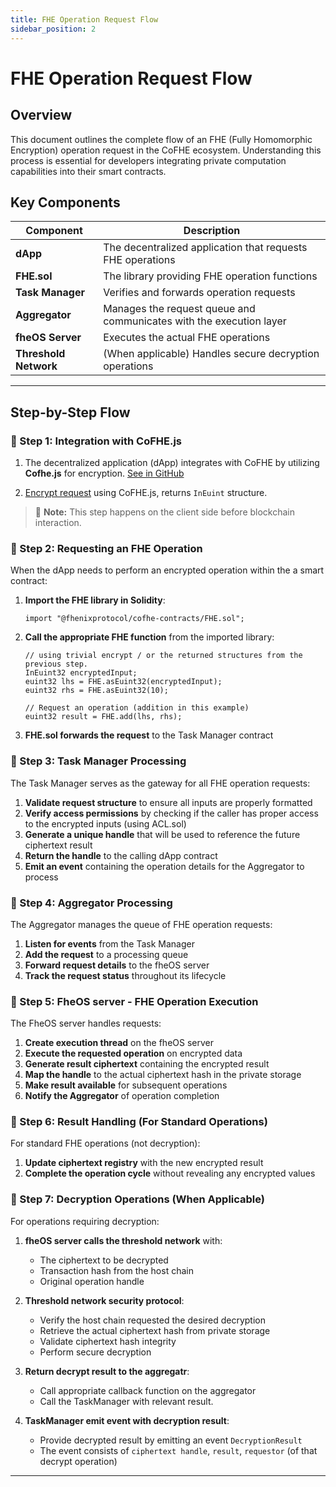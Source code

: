 ```yaml
---
title: FHE Operation Request Flow
sidebar_position: 2
---
```


# FHE Operation Request Flow

## Overview

This document outlines the complete flow of an FHE (Fully Homomorphic Encryption) operation request in the CoFHE ecosystem. Understanding this process is essential for developers integrating private computation capabilities into their smart contracts.


## Key Components

| Component | Description |
|-----------|-------------|
| **dApp** | The decentralized application that requests FHE operations |
| **FHE.sol** | The library providing FHE operation functions |
| **Task Manager** | Verifies and forwards operation requests |
| **Aggregator** | Manages the request queue and communicates with the execution layer |
| **fheOS Server** | Executes the actual FHE operations |
| **Threshold Network** | (When applicable) Handles secure decryption operations |

---

## Step-by-Step Flow

### 📌 Step 1: Integration with CoFHE.js

1. The decentralized application (dApp) integrates with CoFHE by utilizing **Cofhe.js** for encryption.
[See in GitHub](https://github.com/FhenixProtocol/cofhe.js)

2. [Encrypt request](./encryption-request.md) using CoFHE.js, returns `InEuint` structure.

> 📝 **Note:** This step happens on the client side before blockchain interaction.

### 📌 Step 2: Requesting an FHE Operation

When the dApp needs to perform an encrypted operation within the a smart contract:
1. **Import the FHE library in Solidity**:
   ```solidity
   import "@fhenixprotocol/cofhe-contracts/FHE.sol";
   ```

2. **Call the appropriate FHE function** from the imported library:
   ```solidity
   // using trivial encrypt / or the returned structures from the previous step.
   InEuint32 encryptedInput;
   euint32 lhs = FHE.asEuint32(encryptedInput);
   euint32 rhs = FHE.asEuint32(10);
   
   // Request an operation (addition in this example)
   euint32 result = FHE.add(lhs, rhs);
   ```

3. **FHE.sol forwards the request** to the Task Manager contract

### 📌 Step 3: Task Manager Processing

The Task Manager serves as the gateway for all FHE operation requests:

1. **Validate request structure** to ensure all inputs are properly formatted
2. **Verify access permissions** by checking if the caller has proper access to the encrypted inputs (using ACL.sol)
3. **Generate a unique handle** that will be used to reference the future ciphertext result
4. **Return the handle** to the calling dApp contract
5. **Emit an event** containing the operation details for the Aggregator to process

### 📌 Step 4: Aggregator Processing

The Aggregator manages the queue of FHE operation requests:

1. **Listen for events** from the Task Manager
2. **Add the request** to a processing queue
3. **Forward request details** to the fheOS server
4. **Track the request status** throughout its lifecycle

### 📌 Step 5: FheOS server - FHE Operation Execution

The FheOS server handles requests:

1. **Create execution thread** on the fheOS server
2. **Execute the requested operation** on encrypted data
3. **Generate result ciphertext** containing the encrypted result
4. **Map the handle** to the actual ciphertext hash in the private storage
5. **Make result available** for subsequent operations
6. **Notify the Aggregator** of operation completion

### 📌 Step 6: Result Handling (For Standard Operations)

For standard FHE operations (not decryption):

1. **Update ciphertext registry** with the new encrypted result
2. **Complete the operation cycle** without revealing any encrypted values

### 📌 Step 7: Decryption Operations (When Applicable)

For operations requiring decryption:

1. **fheOS server calls the threshold network** with:
   - The ciphertext to be decrypted
   - Transaction hash from the host chain
   - Original operation handle

2. **Threshold network security protocol**:
   - Verify the host chain requested the desired decryption
   - Retrieve the actual ciphertext hash from private storage
   - Validate ciphertext hash integrity
   - Perform secure decryption

3. **Return decrypt result to the aggregatr**:
   - Call appropriate callback function on the aggregator
   - Call the TaskManager with relevant result.

4. **TaskManager emit event with decryption result**:    
   - Provide decrypted result by emitting an event `DecryptionResult`
   - The event consists of `ciphertext handle`, `result`, `requestor` (of that decrypt operation)

---